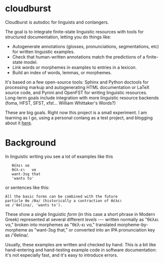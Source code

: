 # cloudburst

Cloudburst is autodoc for linguists and conlangers. 

The goal is to integrate finite-state linguistic resources with 
tools for structured documentation, letting you do things like:

* Autogenerate annotations (glosses, pronunciations, segmentations, 
  etc) for written linguistic examples.
* Check that human-written annotations match the predictions of 
  a finite-state model.
* Link words or morphemes in examples to entries in a lexicon.
* Build an index of words, lemmas, or morphemes.

It's based on a few open-source tools: Sphinx and Python doctools
for processing markup and autogenerating HTML documentation or 
LaTeX source code, and Pynini and OpenFST for writing linguistic 
resources. Long-term goals include integration with more linguistic 
resource backends (foma, HFST, SFST, xfst... William Whittaker's 
Words?)

These are big goals. Right now this project is a small experiment.
I am learning as I go, using a personal conlang as a test project,
and blogging about it [here](www.velleman.org/cloudburst). 

# Background

In linguistic writing you see a lot of examples like this

       θέλει να
       θέλ-ει   να
       want-3sg that
       'wants to'
    
or sentences like this:

    All the basic forms can be combined with the future 
    particle θα /θa/ (historically a contraction of θέλει 
    να /'θelina/, 'wants to'). 
    
These show a single linguistic *form* (in this case a short phrase in Modern Greek) 
represented at several different *levels* --- written normally as "θέλει να," 
broken into morphemes as "θέλ-ει να," translated morpheme-by-morpheme as "want-3sg that," 
or converted into an IPA pronunciation key as /'θelina/.

Usually, these examples are written and checked by hand. This is a bit like hand-entering
and hand-testing example code in software documentation: it's not especially fast, and it's 
easy to introduce errors. 
